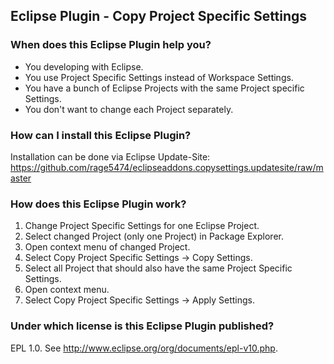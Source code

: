 ## Eclipse Plugin - Copy Project Specific Settings

### When does this Eclipse Plugin help you?
* You developing with Eclipse.
* You use Project Specific Settings instead of Workspace Settings.
* You have a bunch of Eclipse Projects with the same Project specific Settings.
* You don't want to change each Project separately. 

### How can I install this Eclipse Plugin?
Installation can be done via Eclipse Update-Site:
https://github.com/rage5474/eclipseaddons.copysettings.updatesite/raw/master

### How does this Eclipse Plugin work?
1.  Change Project Specific Settings for one Eclipse Project.
2.  Select changed Project (only one Project) in Package Explorer.
3.  Open context menu of changed Project.
4.  Select Copy Project Specific Settings -> Copy Settings.
5.  Select all Project that should also have the same Project Specific Settings.
6.  Open context menu.
7.  Select Copy Project Specific Settings -> Apply Settings.

### Under which license is this Eclipse Plugin published?
EPL 1.0. See http://www.eclipse.org/org/documents/epl-v10.php.
